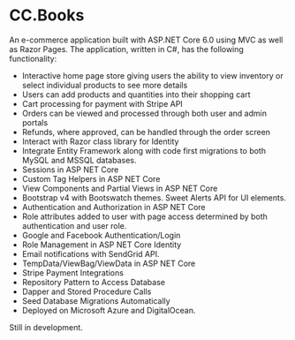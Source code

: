 <h1>CC.Books</h1>

An e-commerce application built with ASP.NET Core 6.0 using MVC as well as Razor Pages. The application,
written in C#, has the following functionality:

<ul>

<li>Interactive home page store giving users the ability to view inventory or select individual products to see more details</li>

<li>Users can add products and quantities into their shopping cart</li>

<li>Cart processing for payment with Stripe API</li>

<li>Orders can be viewed and processed through both user and admin portals</li>

<li>Refunds, where approved, can be handled through the order screen</li>

<li>Interact with Razor class library for Identity</li>

<li>Integrate Entity Framework along with code first migrations to both MySQL and MSSQL databases.</li>

<li>Sessions in ASP NET Core</li>

<li>Custom Tag Helpers in ASP NET Core</li>

<li>View Components and Partial Views in ASP NET Core</li>

<li>Bootstrap v4 with Bootswatch themes.  Sweet Alerts API for UI elements.</li>

<li>Authentication and Authorization in ASP NET Core</li>

<li>Role attributes added to user with page access determined by both authentication and user role.</li>

<li>Google and Facebook Authentication/Login</li>

<li>Role Management in ASP NET Core Identity</li>

<li>Email notifications with SendGrid API.</li>

<li>TempData/ViewBag/ViewData in ASP NET Core</li>

<li>Stripe Payment Integrations</li>

<li>Repository Pattern to Access Database</li>

<li>Dapper and Stored Procedure Calls</li>

<li>Seed Database Migrations Automatically</li>

<li>Deployed on Microsoft Azure and DigitalOcean.</li>

</ul>

Still in development.
